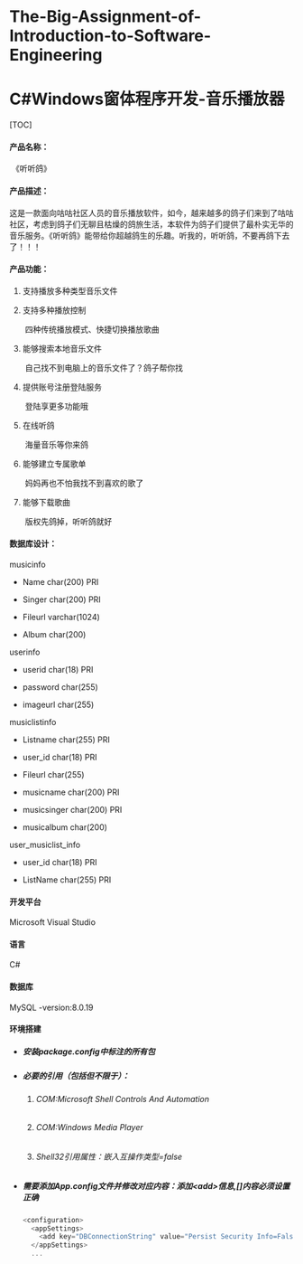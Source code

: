 # The-Big-Assignment-of-Introduction-to-Software-Engineering

# C#Windows窗体程序开发-音乐播放器

[TOC]



#### 产品名称：

​	《听听鸽》

#### 产品描述：

​	这是一款面向咕咕社区人员的音乐播放软件，如今，越来越多的鸽子们来到了咕咕社区，考虑到鸽子们无聊且枯燥的鸽旅生活，本软件为鸽子们提供了最朴实无华的音乐服务。《听听鸽》能带给你超越鸽生的乐趣。听我的，听听鸽，不要再鸽下去了！！！

#### 产品功能：

1. 支持播放多种类型音乐文件

2. 支持多种播放控制

   ​	四种传统播放模式、快捷切换播放歌曲

3. 能够搜索本地音乐文件

   ​	自己找不到电脑上的音乐文件了？鸽子帮你找

4. 提供账号注册登陆服务

   ​	登陆享更多功能哦

5. 在线听鸽

   ​	海量音乐等你来鸽

6. 能够建立专属歌单

   ​	妈妈再也不怕我找不到喜欢的歌了

7. 能够下载歌曲

   ​	版权先鸽掉，听听鸽就好

#### 数据库设计：

musicinfo

- Name char(200) PRI

- Singer char(200) PRI

- Fileurl varchar(1024)

- Album char(200)


userinfo

- userid char(18) PRI

- password char(255)

- imageurl char(255)


musiclistinfo

- Listname char(255) PRI

- user_id char(18) PRI

- Fileurl char(255)
- musicname char(200) PRI
- musicsinger char(200) PRI
- musicalbum char(200)

user_musiclist_info

- user_id char(18) PRI

- ListName char(255) PRI

#### 开发平台

Microsoft Visual Studio

#### 语言

C#

#### 数据库

MySQL -version:8.0.19

#### 环境搭建

- ##### 安装package.config中标注的所有包

- ##### 必要的引用（包括但不限于）：

  1. ###### COM:Microsoft Shell Controls And Automation

  2. ###### COM:Windows Media Player

  3. ###### Shell32引用属性：嵌入互操作类型=false

- ##### 需要添加App.config文件并修改对应内容：添加\<add\>信息,[]内容必须设置正确

  ```C#
  <configuration>
    <appSettings>
      <add key="DBConnectionString" value="Persist Security Info=False;Database=[数据库名];Server=[数据库地址];Port=3306;User ID=[数据库账号];Password=[数据库密码];Charset=utf8"></add>
    </appSettings>
    ...
  ```

  


